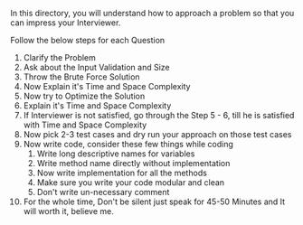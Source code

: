In this directory, you will understand how to approach a problem
so that you can impress your Interviewer.

Follow the below steps for each Question

1. Clarify the Problem
2. Ask about the Input Validation and Size
3. Throw the Brute Force Solution
4. Now Explain it's Time and Space Complexity
5. Now try to Optimize the Solution
6. Explain it's Time and Space Complexity
7. If Interviewer is not satisfied, go through the Step 5 - 6, till he is satisfied with Time and Space Complexity
8. Now pick 2-3 test cases and dry run your approach on those test cases
9. Now write code, consider these few things while coding 
   1. Write long descriptive names for variables
   2. Write method name directly without implementation
   3. Now write implementation for all the methods
   4. Make sure you write your code modular and clean
   5. Don't write un-necessary comment
10. For the whole time, Don't be silent just speak for 45-50 Minutes and It will worth it, believe me.